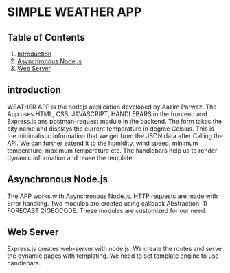 # SIMPLE WEATHER APP

## Table of Contents

1. [Introduction](#Introduction)
2. [Asynchronous Node.js](#Async_node)
3. [Web Server](#Web_server)
 

## introduction

<a name="introduction"></a>

WEATHER APP is the nodejs application developed by Aazim Parwaz. The App uses HTML, CSS, JAVASCRIPT, HANDLEBARS in the frontend and Express.js ans postman-request module in the backend. The form takes the city name and displays the current temperature in degree Celsius.
This is the minimalistic information that we get from the JSON data after Calling the API.
We can further extend it to the humidity, wind speed, minimum temperature, maximum temperature etc. The handlebars help us to render dynamic information and reuse the template.


## Asynchronous Node.js

<a name="Async_node"></a>

The APP works with Asynchronous Node.js. HTTP requests are made with Error handling. Two 
modules are created using callback Abstraction: 1) FORECAST 2)GEOCODE. These modules are
customized for our need. 


## Web Server

<a name="Web_server"></a>

Express.js creates web-server with node.js. We create the routes and serve the dynamic pages with templating. We need to set template engine to use handlebars.

